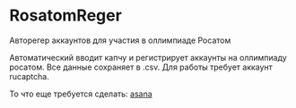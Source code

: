# RosatomReger
Авторегер аккаунтов для участия в оллимпиаде Росатом

Автоматический вводит капчу и регистрирует аккаунты на оллимпиаду росатом. Все данные сохраняет в .csv. Для работы требует аккаунт rucaptcha.

То что еще  требуется сделать: [asana](https://app.asana.com/0/1199545487909005/board)

